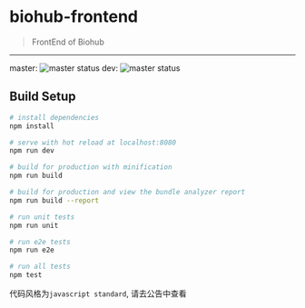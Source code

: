# biohub-frontend

> FrontEnd of Biohub

---
master: ![master status](https://api.travis-ci.org/USTC-Software2017-frontend/Biohub-frontend.svg?branch=master)
dev: ![master status](https://api.travis-ci.org/USTC-Software2017-frontend/Biohub-frontend.svg?branch=dev)

## Build Setup

``` bash
# install dependencies
npm install

# serve with hot reload at localhost:8080
npm run dev

# build for production with minification
npm run build

# build for production and view the bundle analyzer report
npm run build --report

# run unit tests
npm run unit

# run e2e tests
npm run e2e

# run all tests
npm test
```

代码风格为`javascript standard`, 请去公告中查看
